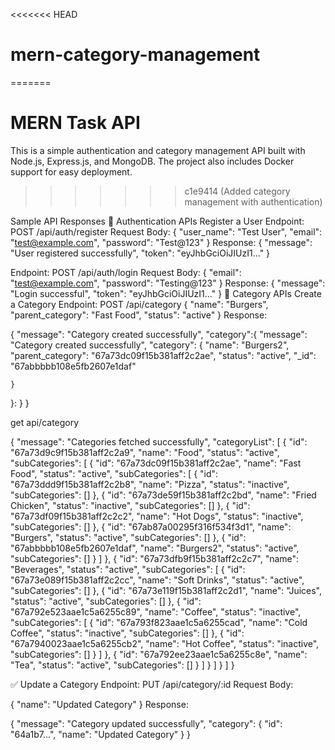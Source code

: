 <<<<<<< HEAD
# mern-category-management
=======
# MERN Task API

This is a simple authentication and category management API built with Node.js, Express.js, and MongoDB. The project also includes Docker support for easy deployment.
>>>>>>> c1e9414 (Added category management with authentication)


Sample API Responses
🔹 Authentication APIs
Register a User
Endpoint: POST /api/auth/register
Request Body:
{
  "user_name": "Test User",
  "email": "test@example.com",
  "password": "Test@123"
}
Response:
{
  "message": "User registered successfully",
  "token": "eyJhbGciOiJIUzI1..."
}

Endpoint: POST /api/auth/login
Request Body:
{
  "email": "test@example.com",
  "password": "Testing@123"
}
Response:
{
  "message": "Login successful",
  "token": "eyJhbGciOiJIUzI1..."
}
🔹 Category APIs
Create a Category
Endpoint: POST /api/category
{
    "name": "Burgers",
    "parent_category": "Fast Food",
    "status": "active"
  }
Response:

{
  "message": "Category created successfully",
  "category":{
    "message": "Category created successfully",
    "category": {
        "name": "Burgers2",
        "parent_category": "67a73dc09f15b381aff2c2ae",
        "status": "active",
        "_id": "67abbbbb108e5fb2607e1daf"
   
    }
}:
  }
}

get api/category

{
    "message": "Categories fetched successfully",
    "categoryList": [
        {
            "id": "67a73d9c9f15b381aff2c2a9",
            "name": "Food",
            "status": "active",
            "subCategories": [
                {
                    "id": "67a73dc09f15b381aff2c2ae",
                    "name": "Fast Food",
                    "status": "active",
                    "subCategories": [
                        {
                            "id": "67a73ddd9f15b381aff2c2b8",
                            "name": "Pizza",
                            "status": "inactive",
                            "subCategories": []
                        },
                        {
                            "id": "67a73de59f15b381aff2c2bd",
                            "name": "Fried Chicken",
                            "status": "inactive",
                            "subCategories": []
                        },
                        {
                            "id": "67a73df09f15b381aff2c2c2",
                            "name": "Hot Dogs",
                            "status": "inactive",
                            "subCategories": []
                        },
                        {
                            "id": "67ab87a00295f316f534f3d1",
                            "name": "Burgers",
                            "status": "active",
                            "subCategories": []
                        },
                        {
                            "id": "67abbbbb108e5fb2607e1daf",
                            "name": "Burgers2",
                            "status": "active",
                            "subCategories": []
                        }
                    ]
                },
                {
                    "id": "67a73dfb9f15b381aff2c2c7",
                    "name": "Beverages",
                    "status": "active",
                    "subCategories": [
                        {
                            "id": "67a73e089f15b381aff2c2cc",
                            "name": "Soft Drinks",
                            "status": "active",
                            "subCategories": []
                        },
                        {
                            "id": "67a73e119f15b381aff2c2d1",
                            "name": "Juices",
                            "status": "active",
                            "subCategories": []
                        },
                        {
                            "id": "67a792e523aae1c5a6255c89",
                            "name": "Coffee",
                            "status": "inactive",
                            "subCategories": [
                                {
                                    "id": "67a793f823aae1c5a6255cad",
                                    "name": "Cold Coffee",
                                    "status": "inactive",
                                    "subCategories": []
                                },
                                {
                                    "id": "67a7940023aae1c5a6255cb2",
                                    "name": "Hot Coffee",
                                    "status": "inactive",
                                    "subCategories": []
                                }
                            ]
                        },
                        {
                            "id": "67a792ee23aae1c5a6255c8e",
                            "name": "Tea",
                            "status": "active",
                            "subCategories": []
                        }
                    ]
                }
            ]
        }
    ]
}


✅ Update a Category
Endpoint: PUT /api/category/:id
Request Body:

{
  "name": "Updated Category"
}
Response:

{
  "message": "Category updated successfully",
  "category": {
    "id": "64a1b7...",
    "name": "Updated Category"
  }
}
